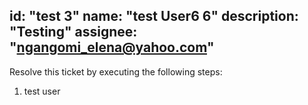 id: "test 3"
name: "test User6 6"
description: "Testing"
assignee: "ngangomi_elena@yahoo.com"
---

Resolve this ticket by executing the following steps:
1. test user
